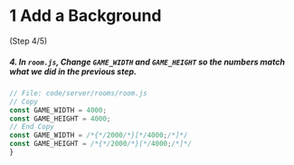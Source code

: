 # 1 Add a Background
 (Step 4/5)

##### 4. In `room.js`, Change `GAME_WIDTH` and `GAME_HEIGHT` so the numbers match what we did in the previous step.

``` javascript
// File: code/server/rooms/room.js
// Copy
const GAME_WIDTH = 4000;
const GAME_HEIGHT = 4000;
// End Copy
const GAME_WIDTH = /*{*/2000/*}[*/4000;/*]*/
const GAME_HEIGHT = /*{*/2000/*}[*/4000;/*]*/
}
```